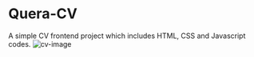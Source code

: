 # Quera-CV
A simple CV frontend project which includes HTML, CSS and Javascript codes.
![cv-image](https://user-images.githubusercontent.com/77573694/187188880-4d668342-3726-44a2-aab4-a0aff76fd21d.JPG)
